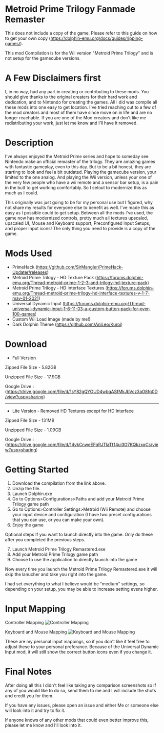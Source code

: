 # Metroid Prime Trilogy Fanmade Remaster

This does not include a copy of the game. Please refer to this guide on how to get your own copy (https://dolphin-emu.org/docs/guides/ripping-games/).

This mod Compilation is for the Wii version "Metroid Prime Trilogy" and is not setup for the gamecube versions.

# A Few Disclaimers first
I, in no way, had any part in creating or contributing to these mods. You should give thanks to the original creaters for their hard work and dedication, and to Nintendo for creating the games. All I did was compile all these mods into one easy to get location.
I've tried reaching out to a few of the mod creators and most of them have since move on in life and are no longer reachable. 
If you are one of the Mod creators and don't like me redistributing your work, just let me know and I'll have it removed.


# Description
I've always enjoyed the Metroid Prime series and hope to someday see Nintendo make an official remaster of the trilogy. They are amazing games with fantastic gameplay, even to this day. But to be a bit honest, they are starting to look and feel a bit outdated. Playing the gamecube version, your limited to the one analog. And playing the Wii version, unless your one of the very few people who have a wii remote and a sensor bar setup, is a pain in the butt to get working comfortably. So I setout to modernize this as much as I could.

This originally was just going to be for my personal use but I figured, why not share my results for everyone else to benefit as well. I've made this as easy as I possible could to get setup. Between all the mods I've used, the game now has modernized controls, pretty much all textures upscaled, upscaled UI, Mouse and Keyboard support, Preconfigured Input Setups, and proper input icons! The only thing you need to provide is a copy of the game.


# Mods Used

* PrimeHack (https://github.com/SirMangler/PrimeHack-Updater/releases)
* Metroid Prime Trilogy - HD Texture Pack (https://forums.dolphin-emu.org/Thread-metroid-prime-1-2-3-and-trilogy-hd-texture-pack)
* Metroid Prime Trilogy - HD Interface Textures (https://forums.dolphin-emu.org/Thread-metroid-prime-trilogy-hd-interface-textures-v-1-7-may-01-2021)
* Universal Dynamic Input (https://forums.dolphin-emu.org/Thread-universal-dynamic-input-1-6-11-03-a-custom-button-pack-for-over-100-games)
* Custom Wii Load Image (made by me!)
* Dark Dolphin Theme (https://github.com/AniLeo/Kuroi)


# Download

* Full Version

Zipped File Size - 5.82GB

Unzipped File Size - 17.9GB

Google Drive : (https://drive.google.com/file/d/1sY82gQYOUD4wbqASfMkJbVcz3aO8fq0D/view?usp=sharing)

------------------------------------------------------------------------------------------------------------------------------------------------------------

* Lite Version - Removed HD Textures except for HD Interface

Zipped File Size - 131MB

Unzipped File Size - 1.09GB

Google Drive : (https://drive.google.com/file/d/14ykCnweEFqRJTlaTf14ui3O7KQkzxqCs/view?usp=sharing)


# Getting Started
1.  Download the compilation from the link above.
2.  Unzip the file.
3.  Launch Dolphin.exe
4.  Go to Options>Configurations>Paths and add your Metroid Prime Trilogy game path
5.  Go to Options>Controller Settings>Metroid (Wii Remote) and choose your input device and configuration (I have two preset configurations that you can use, or you can make your own).
6.  Enjoy the game

Optional steps If you want to launch directly into the game. Only do these after you completed the previous steps.

7.  Launch Metroid Prime Trilogy Remastered.exe
8.  Add your Metroid Prime Trilogy game path
9.  Choose to use the application to directly launch into the game

Now every time you launch the Metroid Prime Trilogy Remastered.exe it will skip the lanucher and take you right into the game.

I had set everything to what I believe would be "medium" settings, so depending on your setup, you may be able to increase setting evens higher. 


# Input Mapping

Controller Mapping
![Controller Mapping](https://user-images.githubusercontent.com/92264755/149041127-885c7375-360b-4ebc-9ae1-0c6f55d15391.png)

Keyboard and Mouse Mapping
![Keyboard and Mouse Mapping](https://user-images.githubusercontent.com/92264755/148947662-c3032c50-46fb-4ffe-91d5-58e1329dbeba.jpg)

These are my personal input mappings, so if you don't like it feel free to adjust these to your personal preferance. Because of the Universal Dynamic Input mod, it will still show the correct button icons even if you change it.

# Final Notes
After doing all this I didn't feel like taking any comparison screenshots so if any of you would like to do so, send them to me and I will include the shots and credit you for them.

If you have any issues, please open an issue and either Me or someone else will look into it and try to fix it.

If anyone knows of any other mods that could even better improve this, please let me know and I'll look into it.
